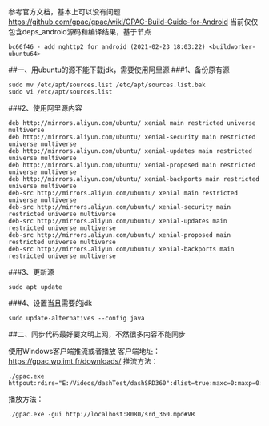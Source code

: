 参考官方文档，基本上可以没有问题
https://github.com/gpac/gpac/wiki/GPAC-Build-Guide-for-Android
当前仅仅包含deps_android源码和编译结果，基于节点
```
bc66f46 - add nghttp2 for android (2021-02-23 18:03:22) <buildworker-ubuntu64>
```
##一、用ubuntu的源不能下载jdk，需要使用阿里源
###1、备份原有源
```
sudo mv /etc/apt/sources.list /etc/apt/sources.list.bak
sudo vi /etc/apt/sources.list
```
###2、使用阿里源内容
```
deb http://mirrors.aliyun.com/ubuntu/ xenial main restricted universe multiverse
deb http://mirrors.aliyun.com/ubuntu/ xenial-security main restricted universe multiverse
deb http://mirrors.aliyun.com/ubuntu/ xenial-updates main restricted universe multiverse
deb http://mirrors.aliyun.com/ubuntu/ xenial-proposed main restricted universe multiverse
deb http://mirrors.aliyun.com/ubuntu/ xenial-backports main restricted universe multiverse
deb-src http://mirrors.aliyun.com/ubuntu/ xenial main restricted universe multiverse
deb-src http://mirrors.aliyun.com/ubuntu/ xenial-security main restricted universe multiverse
deb-src http://mirrors.aliyun.com/ubuntu/ xenial-updates main restricted universe multiverse
deb-src http://mirrors.aliyun.com/ubuntu/ xenial-proposed main restricted universe multiverse
deb-src http://mirrors.aliyun.com/ubuntu/ xenial-backports main restricted universe multiverse
```
###3、更新源
```
sudo apt update
```
###4、设置当且需要的jdk
```
sudo update-alternatives --config java
```
##二、同步代码最好要文明上网，不然很多内容不能同步

使用Windows客户端推流或者播放
客户端地址：https://gpac.wp.imt.fr/downloads/
推流方法：
```
./gpac.exe httpout:rdirs="E:/Videos/dashTest/dashSRD360":dlist=true:maxc=0:maxp=0:port=8080
```
播放方法：
```
./gpac.exe -gui http://localhost:8080/srd_360.mpd#VR
```
